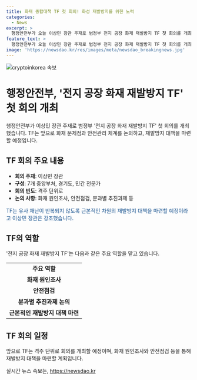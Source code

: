 ```yaml
---
title: 화재 종합대책 TF 첫 회의! 화성 재발방지를 위한 노력
categories:
  - News
excerpt: >
  행정안전부가 오늘 이상민 장관 주재로 범정부 전지 공장 화재 재발방지 TF 첫 회의를 개최했습니다. TF는 화재 원인조사와 안전점검을 통해 재발방지 대책을 마련할 예정이며, 이에 이상민 장관은 유사 재난 반복 방지를 위한 대책 마련이 중요하다고 강조했습니다. TF는 7개 중앙부처, 경기도, 민간 전문가로 구성돼 있습니다. #화성_참사 #리튬전지 #화재
feature_text: >
  행정안전부가 오늘 이상민 장관 주재로 범정부 전지 공장 화재 재발방지 TF 첫 회의를 개최했습니다. TF는 화재 원인조사와 안전점검을 통해 재발방지 대책을 마련할 예정이며, 이에 이상민 장관은 유사 재난 반복 방지를 위한 대책 마련이 중요하다고 강조했습니다. TF는 7개 중앙부처, 경기도, 민간 전문가로 구성돼 있습니다. #화성_참사 #리튬전지 #화재
image: 'https://newsdao.kr/res/images/meta/newsdao_breakingnews.jpg'
---
```


<p><img src="https://newsdao.kr/res/images/meta/newsdao_breakingnews.jpg" alt="cryptoinkorea 속보" /></p>

<h1>행정안전부, '전지 공장 화재 재발방지 TF' 첫 회의 개최</h1>

<p data-ke-size="size16">행정안전부가 이상민 장관 주재로 범정부 '전지 공장 화재 재발방지 TF' 첫 회의를 개최했습니다. TF는 앞으로 화재 문제점과 안전관리 체계를 논의하고, 재발방지 대책을 마련할 예정입니다.</p>

<h2 data-ke-size="size26">TF 회의 주요 내용</h2>

<ul>
  <li><b>회의 주재</b>: 이상민 장관</li>
  <li><b>구성</b>: 7개 중앙부처, 경기도, 민간 전문가</li>
  <li><b>회의 빈도</b>: 격주 단위로</li>
  <li><b>논의 사항</b>: 화재 원인조사, 안전점검, 분과별 추진과제 등</li>
</ul>

<p data-ke-size="size16"><span style="color: #1a5490;">TF는 유사 재난이 반복되지 않도록 근본적인 차원의 재발방지 대책을 마련할 예정이라고 이상민 장관은 강조했습니다.</span></p>

<h2 data-ke-size="size26">TF의 역할</h2>

<p data-ke-size="size16"> '전지 공장 화재 재발방지 TF'는 다음과 같은 주요 역할을 맡고 있습니다.</p>

<table>
  <tr>
    <td style="text-align: center; height: 17px;"><b>주요 역할</b></td>
  </tr>
  <tr>
    <td style="text-align: center; height: 17px;"><b>화재 원인조사</b></td>
  </tr>
  <tr>
    <td style="text-align: center; height: 17px;"><b>안전점검</b></td>
  </tr>
  <tr>
    <td style="text-align: center; height: 17px;"><b>분과별 추진과제 논의</b></td>
  </tr>
  <tr>
    <td style="text-align: center; height: 17px;"><b>근본적인 재발방지 대책 마련</b></td>
  </tr>
</table>

<h2 data-ke-size="size26">TF 회의 일정</h2>

<p data-ke-size="size16">앞으로 TF는 격주 단위로 회의를 개최할 예정이며, 화재 원인조사와 안전점검 등을 통해 재발방지 대책을 마련할 계획입니다.</p>
실시간 뉴스 속보는, <a href="https://newsdao.kr" rel="dofollow">https://newsdao.kr</a>


